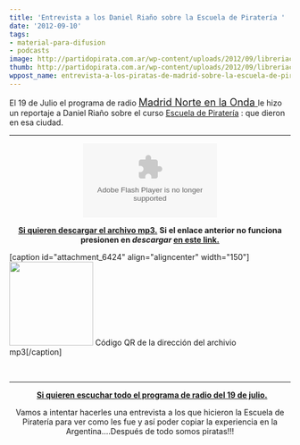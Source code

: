 ```yaml
---
title: 'Entrevista a los Daniel Riaño sobre la Escuela de Piratería '
date: '2012-09-10'
tags:
- material-para-difusion
- podcasts
image: http://partidopirata.com.ar/wp-content/uploads/2012/09/libreriaconhdsposterizado21.gif
thumb: http://partidopirata.com.ar/wp-content/uploads/2012/09/libreriaconhdsposterizado21-150x150.gif
wppost_name: entrevista-a-los-piratas-de-madrid-sobre-la-escuela-de-pirateria
---
```


El 19 de Julio el programa de radio <span style="font-size: large;"><a href="http://www.ondaceromadridnorte.es/onda-cero">Madrid Norte en la Onda </a></span>le hizo un reportaje a Daniel Riaño sobre el curso <a href="https://escueladepirateria.wordpress.com/" target="_blank">Escuela de Piratería</a> : que dieron en esa ciudad.

<hr />

<center>
<object id="player1418072" width="240" height="133" classid="clsid:d27cdb6e-ae6d-11cf-96b8-444553540000" codebase="http://download.macromedia.com/pub/shockwave/cabs/flash/swflash.cab#version=6,0,40,0"><param name="AllowScriptAccess" value="always" /><param name="allowFullScreen" value="true" /><param name="wmode" value="transparent" /><param name="src" value="http://www.ivoox.com/playerivoox_ee_1418072_1.html" /><param name="allowfullscreen" value="true" /><param name="allowscriptaccess" value="always" /><embed id="player1418072" width="240" height="133" type="application/x-shockwave-flash" src="http://www.ivoox.com/playerivoox_ee_1418072_1.html" AllowScriptAccess="always" allowFullScreen="true" wmode="transparent" allowfullscreen="true" allowscriptaccess="always" /></object></center>
<p style="text-align: center;"><strong><a href="http://www.ivoox.com/entrevista-del-programa-madrid-norte-onda_md_1418072_1.mp3" target="_blank">Si quieren descargar el archivo mp3.</a></strong>
<strong> Si el enlace anterior no funciona presionen en <em>descargar</em> <a href="http://www.ivoox.com/entrevista-del-programa-madrid-norte-onda-audios-mp3_rf_1418072_1.html" target="_blank">en este link.</a></strong></p>


[caption id="attachment_6424" align="aligncenter" width="150"]<a href="http://partidopirata.com.ar/wp-content/uploads/2012/09/chart4.png"><img class="size-full wp-image-6424" title="chart" src="http://partidopirata.com.ar/wp-content/uploads/2012/09/chart4.png" alt="" width="150" height="150" /></a> Código QR de la dirección del archivio mp3[/caption]

&nbsp;

<hr />
<p style="text-align: center;"> <strong> <a href="http://www.ivoox.com/19-07-2012-madrid-norte-onda-audios-mp3_rf_1342938_1.html" target="_blank">Si quieren escuchar todo el programa de radio del 19 de julio.</a></strong></p>
<p style="text-align: center;">Vamos a intentar hacerles una entrevista a los que hicieron la Escuela de Piratería para ver como les fue y así poder copiar la experiencia en la Argentina....Después de todo somos piratas!!!</p>
